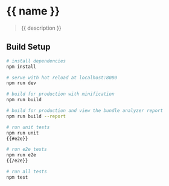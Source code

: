 # {{ name }}

> {{ description }}

## Build Setup

``` bash
# install dependencies
npm install

# serve with hot reload at localhost:8080
npm run dev

# build for production with minification
npm run build

# build for production and view the bundle analyzer report
npm run build --report

# run unit tests
npm run unit
{{#e2e}}

# run e2e tests
npm run e2e
{{/e2e}}

# run all tests
npm test
```
